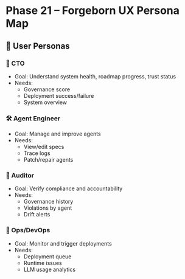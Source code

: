 # Phase 21 – Forgeborn UX Persona Map

## 🎯 User Personas

### 🧠 CTO
- Goal: Understand system health, roadmap progress, trust status
- Needs:
  - Governance score
  - Deployment success/failure
  - System overview

### 🛠 Agent Engineer
- Goal: Manage and improve agents
- Needs:
  - View/edit specs
  - Trace logs
  - Patch/repair agents

### 🧪 Auditor
- Goal: Verify compliance and accountability
- Needs:
  - Governance history
  - Violations by agent
  - Drift alerts

### 🔄 Ops/DevOps
- Goal: Monitor and trigger deployments
- Needs:
  - Deployment queue
  - Runtime issues
  - LLM usage analytics
